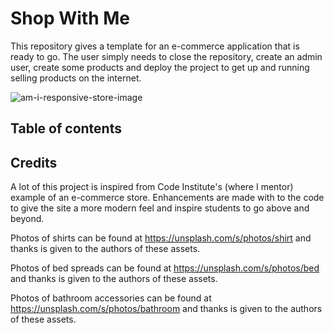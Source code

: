 # Shop With Me

This repository gives a template for an e-commerce application that is ready to go. The user simply needs to close the repository, create an admin user, create some products and deploy the project to get up and running selling products on the internet.

![am-i-responsive-store-image](/readme-assets/air.png)

## Table of contents

## Credits

A lot of this project is inspired from Code Institute's (where I mentor) example of an e-commerce store. Enhancements are made with to the code to give the site a more modern feel and inspire students to go above and beyond.

Photos of shirts can be found at https://unsplash.com/s/photos/shirt and thanks is given to the authors of these assets.

Photos of bed spreads can be found at https://unsplash.com/s/photos/bed and thanks is given to the authors of these assets.

Photos of bathroom accessories can be found at https://unsplash.com/s/photos/bathroom and thanks is given to the authors of these assets.

